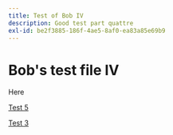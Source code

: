 ```yaml
---
title: Test of Bob IV
description: Good test part quattre
exl-id: be2f3885-186f-4ae5-8af0-ea83a85e69b9
---
```

# Bob's test file IV

Here

[Test 5](bob-test-5.md)

[Test 3](bob-test-3.md)

